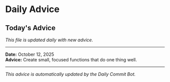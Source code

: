 # Daily Advice

## Today's Advice
*This file is updated daily with new advice.*

---

**Date:** October 12, 2025  
**Advice:** Create small, focused functions that do one thing well.

---

*This advice is automatically updated by the Daily Commit Bot.*
